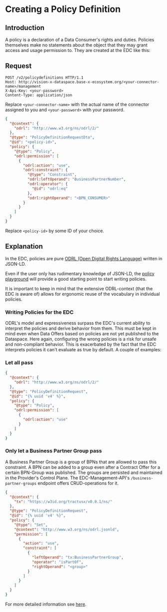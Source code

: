 # Creating a Policy Definition

## Introduction

A policy is a declaration of a Data Consumer's rights and duties. Policies themselves make no statements about the object that they may grant access and usage permission to. They are created at the EDC like this:

## Request

```http
POST /v2/policydefinitions HTTP/1.1
Host: http://vision-x-dataspace.base-x-ecosystem.org/<your-connector-name>/management
X-Api-Key: <your-password>
Content-Type: application/json
```

Replace `<your-connector-name>` with the actual name of the connector assigned to you and `<your-password>` with your password.

```json
{
  "@context": {
    "odrl": "http://www.w3.org/ns/odrl/2/"
  },
  "@type": "PolicyDefinitionRequestDto",
  "@id": "<policy-id>",
  "policy": {
    "@type": "Policy",
    "odrl:permission": [
      {
        "odrl:action": "use",
        "odrl:constraint": {
          "@type": "Constraint",
          "odrl:leftOperand": "BusinessPartnerNumber",
          "odrl:operator": {
            "@id": "odrl:eq"
          },
          "odrl:rightOperand": "<BPN_CONSUMER>"
        }
      }
    ]
  }
}

```

Replace `<policy-id>` by some ID of your choice.

## Explanation

In the EDC, policies are pure [ODRL (Open Digital Rights Language)](https://www.w3.org/TR/odrl-model/) written in JSON-LD.

Even if the user only has rudimentary knowledge of JSON-LD, the [policy playground](https://eclipse-tractusx.github.io/tutorial-resources/policy-playground/) will provide a good starting point to start writing policies.

It is important to keep in mind that the extensive ODRL-context (that the EDC is aware of) allows for ergonomic reuse of the vocabulary in individual policies.

### Writing Policies for the EDC

ODRL's model and expressiveness surpass the EDC's current ability to interpret the policies and derive behavior from them. This must be kept in mind even when Data Offers based on policies are not yet published to the Dataspace. Here again, configuring the wrong policies is a risk for unsafe and non-compliant behavior. This is exacerbated by the fact that the EDC interprets policies it can't evaluate as true by default. A couple of examples:

### Let all pass

```json
{
  "@context": {
    "odrl": "http://www.w3.org/ns/odrl/2/"
  },
  "@type": "PolicyDefinitionRequest",
  "@id": "{% uuid 'v4' %}",
  "policy": {
    "@type": "Policy",
    "odrl:permission": [
      {
        "odrl:action": "use"
      }
    ]
  }
}
```

### Only let a Business Partner Group pass

A Business Partner Group is a group of BPNs that are allowed to pass this constraint. A BPN can be added to a group even after a Contract Offer for a certain BPN-Group was published. The groups are persisted and maintained in the Provider's Control Plane. The EDC-Management-API's `/business-partner-groups` endpoint offers CRUD-operations for
it.

```json
{
  "@context": {
    "tx": "https://w3id.org/tractusx/v0.0.1/ns/"
  },
  "@type": "PolicyDefinitionRequest",
  "@id": "{% uuid 'v4' %}",
  "policy": {
    "@type": "Set",
    "@context": "http://www.w3.org/ns/odrl.jsonld",
    "permission": [
      {
        "action": "use",
        "constraint": [
          {
            "leftOperand": "tx:BusinessPartnerGroup",
            "operator": "isPartOf",
            "rightOperand": "<group>"
          }
        ]
      }
    ]
  }
}

```

For more detailed information see [here](https://github.com/eclipse-tractusx/tractusx-edc/blob/release/0.6.0/docs/usage/management-api-walkthrough/02_policies.md).
